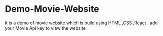 # Demo-Movie-Website

it is a demo of movie website which is build using HTML ,CSS ,React .
add your Movie Api key to view the website
